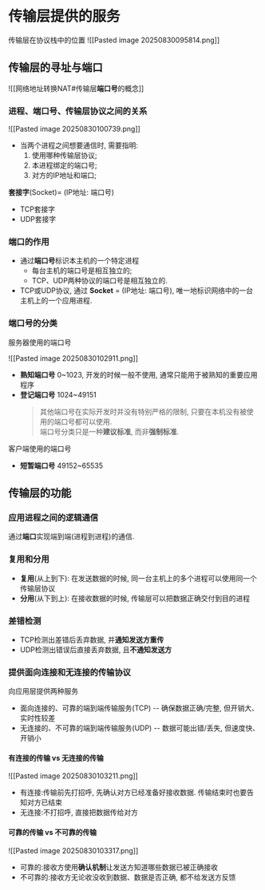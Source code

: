 # 传输层提供的服务

传输层在协议栈中的位置
![[Pasted image 20250830095814.png]]

## 传输层的寻址与端口

![[网络地址转换NAT#传输层**端口号**的概念]]

### 进程、端口号、传输层协议之间的关系

![[Pasted image 20250830100739.png]]

- 当两个进程之间想要通信时, 需要指明:
  1. 使用哪种传输层协议;
  2. 本进程绑定的端口号;
  3. 对方的IP地址和端口;

**套接字**(Socket)= (IP地址: 端口号)

- TCP套接字
- UDP套接字

### 端口的作用

- 通过**端口号**标识本主机的一个特定进程
  - 每台主机的端口号是相互独立的;
  - TCP、UDP两种协议的端口号是相互独立的.
- TCP或UDP协议, 通过 **Socket** = (IP地址: 端口号), 唯一地标识网络中的一台主机上的一个应用进程.

### 端口号的分类

服务器使用的端口号

![[Pasted image 20250830102911.png]]

- **熟知端口号** 0~1023, 开发的时候一般不使用, 通常只能用于被熟知的重要应用程序
- **登记端口号** 1024~49151
  > 其他端口号在实际开发时并没有特别严格的限制, 只要在本机没有被使用的端口号都可以使用. <BR>
  > 端口号分类只是一种**建议标准**, 而非**强制标准**.

客户端使用的端口号

- **短暂端口号** 49152~65535

## 传输层的功能

### 应用进程之间的逻辑通信

通过**端口**实现端到端(进程到进程)的通信.

### 复用和分用

- **复用**(从上到下): 在发送数据的时候, 同一台主机上的多个进程可以使用同一个传输层协议
- **分用**(从下到上): 在接收数据的时候, 传输层可以把数据正确交付到目的进程

### 差错检测

- TCP检测出差错后丢弃数据, 并**通知发送方重传**
- UDP检测出错误后直接丢弃数据, 且**不通知发送方**

### 提供面向连接和无连接的传输协议

向应用层提供两种服务

- 面向连接的、可靠的端到端传输服务(TCP) -- 确保数据正确/完整, 但开销大、实时性较差
- 无连接的、不可靠的端到端传输服务(UDP) -- 数据可能出错/丢失, 但速度快、开销小

#### 有连接的传输 vs 无连接的传输

![[Pasted image 20250830103211.png]]

- 有连接:传输前先打招呼, 先确认对方已经准备好接收数据. 传输结束时也要告知对方已结束
- 无连接:不打招呼, 直接把数据传给对方

#### 可靠的传输 vs 不可靠的传输

![[Pasted image 20250830103317.png]]

- 可靠的:接收方使用**确认机制**让发送方知道哪些数据已被正确接收
- 不可靠的:接收方无论收没收到数据、数据是否正确, 都不给发送方反馈
